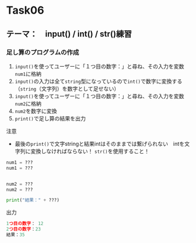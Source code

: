 # Task06
## テーマ：　input() / int() / str()練習
### 足し算のプログラムの作成
1. `input()`を使ってユーザーに「１つ目の数字：」と尋ね、その入力を変数`num1`に格納
2. `input()`の入力は全て`string`型になっているので`int()`で数字に変換する（`string`（文字列）を数字として足せない）
3. `input()`を使ってユーザーに「１つ目の数字：」と尋ね、その入力を変数`num2`に格納
5. `num2`を数字に変換
6. `print()`で足し算の結果を出力

注意
- 最後の`print()`で文字stringと結果intはそのままでは繋げられない　intを文字列に変換しなければならない！ `str()`を使用すること！


```python
num1 = ???
num1 = ???


num2 = ???
num2 = ???

print("結果：" + ???)

```

出力
```python
1つ目の数字： 12
2つ目の数字：23
結果：35
```

